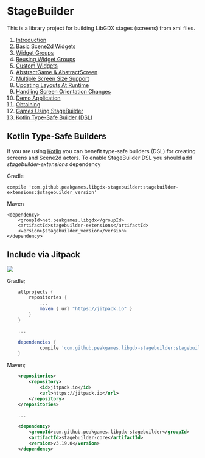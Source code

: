 # StageBuilder

This is a library project for building LibGDX stages (screens) from xml files.

1. [Introduction](https://github.com/peakgames/libgdx-stagebuilder/wiki/Introduction)
2. [Basic Scene2d Widgets](https://github.com/peakgames/libgdx-stagebuilder/wiki/Basic-Scene2d-Widgets)
3. [Widget Groups](https://github.com/peakgames/libgdx-stagebuilder/wiki/Widget-Groups)
4. [Reusing Widget Groups](https://github.com/peakgames/libgdx-stagebuilder/wiki/Reusing-Widget-Groups)
5. [Custom Widgets](https://github.com/peakgames/libgdx-stagebuilder/wiki/Custom-Widgets)
6. [AbstractGame & AbstractScreen](https://github.com/peakgames/libgdx-stagebuilder/wiki/AbstractGame-&-AbstractScreen)
7. [Multiple Screen Size Support](https://github.com/peakgames/libgdx-stagebuilder/wiki/Multiple-Screen-Size-Support)
8. [Updating Layouts At Runtime](https://github.com/peakgames/libgdx-stagebuilder/wiki/Updating-Layouts-At-Runtime)
9. [Handling Screen Orientation Changes](https://github.com/peakgames/libgdx-stagebuilder/wiki/Handling-Screen-Orientation-Changes)
10. [Demo Application](https://github.com/peakgames/libgdx-stagebuilder/wiki/Demo-Application)
11. [Obtaining](https://github.com/peakgames/libgdx-stagebuilder/wiki/Obtaining)
12. [Games Using StageBuilder](https://github.com/peakgames/libgdx-stagebuilder/wiki/Games-Using-StageBuilder)
13. [Kotlin Type-Safe Builder (DSL)](https://github.com/peakgames/libgdx-stagebuilder/wiki/Kotlin-Type-Safe-Builder)

## Kotlin Type-Safe Builders

If you are using [Kotlin](https://kotlinlang.org/) you can benefit type-safe builders (DSL) for creating screens and Scene2d actors.
To enable StageBuilder DSL you should add *stagebuilder-extensions* dependency

Gradle
```
compile 'com.github.peakgames.libgdx-stagebuilder:stagebuilder-extensions:$stagebuilder_version'
```

Maven
```
<dependency>
    <groupId>net.peakgames.libgdx</groupId>
    <artifactId>stagebuilder-extensions</artifactId>
    <version>$stagebuilder_version</version>
</dependency>
```



## Include via Jitpack

[![](https://jitpack.io/v/peakgames/libgdx-stagebuilder.svg)](https://jitpack.io/#peakgames/libgdx-stagebuilder)

Gradle;
```gradle
	allprojects {
		repositories {
			...
			maven { url "https://jitpack.io" }
		}
	}

    ...

	dependencies {
	        compile 'com.github.peakgames.libgdx-stagebuilder:stagebuilder-core:v3.19.0'
	}
```

Maven;
```xml
	<repositories>
		<repository>
		    <id>jitpack.io</id>
		    <url>https://jitpack.io</url>
		</repository>
	</repositories>

    ...

	<dependency>
        <groupId>com.github.peakgames.libgdx-stagebuilder</groupId>
        <artifactId>stagebuilder-core</artifactId>
        <version>v3.19.0</version>
    </dependency>
```
